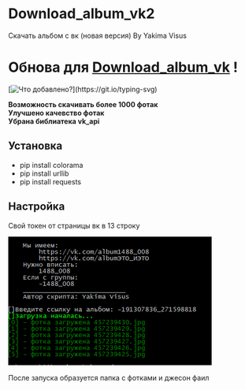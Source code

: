# Download_album_vk2
Скачать альбом с вк (новая версия) By Yakima Visus
# Обнова для [Download_album_vk](https://github.com/YakimaVisus/Download_album_vk) !
[![Что добавлено?](https://readme-typing-svg.herokuapp.com?color=%2336BCF7&lines=Что+добавлено+?)](https://git.io/typing-svg)


**Возможность скачивать более 1000 фотак**   
**Улучшено качевство фотак**  
**Убрана библиатека vk_api**  
## Установка
- pip install colorama
- pip install urllib
- pip install requests

## Настройка
Свой токен от страницы вк в 13 строку  

![Alt-текст](https://github.com/YakimaVisus/Download_album_vk/blob/main/Снимок.PNG "Ворк") 

После запуска образуется папка с фотками и джесон фаил  
